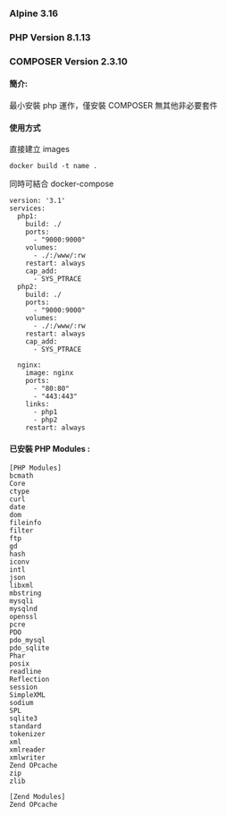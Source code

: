 ### Alpine 3.16
### PHP Version 8.1.13
### COMPOSER Version 2.3.10

#### 簡介:
最小安裝 php 運作，僅安裝 COMPOSER 無其他非必要套件


#### 使用方式
直接建立 images
```
docker build -t name .
```
同時可結合 docker-compose

```
version: '3.1'
services:
  php1:
    build: ./
    ports:
      - "9000:9000"
    volumes:
      - ./:/www/:rw
    restart: always
    cap_add:
      - SYS_PTRACE
  php2:
    build: ./
    ports:
      - "9000:9000"
    volumes:
      - ./:/www/:rw
    restart: always
    cap_add:
      - SYS_PTRACE

  nginx:
    image: nginx
    ports:
      - "80:80"
      - "443:443"
    links:
      - php1
      - php2
    restart: always
```

#### 已安裝 PHP Modules :

```
[PHP Modules]
bcmath
Core
ctype
curl
date
dom
fileinfo
filter
ftp
gd
hash
iconv
intl
json
libxml
mbstring
mysqli
mysqlnd
openssl
pcre
PDO
pdo_mysql
pdo_sqlite
Phar
posix
readline
Reflection
session
SimpleXML
sodium
SPL
sqlite3
standard
tokenizer
xml
xmlreader
xmlwriter
Zend OPcache
zip
zlib

[Zend Modules]
Zend OPcache
```
